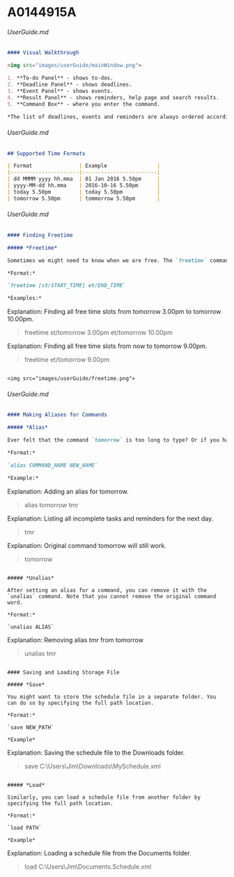 # A0144915A
###### UserGuide.md
``` md
#### Visual Walkthrough

<img src="images/userGuide/mainWindow.png">

1. **To-do Panel** - shows to-dos.
2. **Deadline Panel** - shows deadlines.
3. **Event Panel** - shows events.
4. **Result Panel** - shows reminders, help page and search results.
5. **Command Box** - where you enter the command.

*The list of deadlines, events and reminders are always ordered according to their urgency.*

```
###### UserGuide.md
``` md
## Supported Time Formats

| Format               | Example                |
|----------------------|------------------------|
| dd MMMM yyyy hh.mma  | 01 Jan 2016 5.50pm     |
| yyyy-MM-dd hh.mma    | 2016-10-16 5.50pm      |
| today 5.50pm         | today 5.50pm           |
| tomorrow 5.50pm      | tommorrow 5.50pm       |


```
###### UserGuide.md
``` md
#### Finding Freetime

##### *Freetime*

Sometimes we might need to know when we are free. The `freetime` command shows you all the time slots that are not occupied by events.

*Format:*

`freetime [st/START_TIME] et/END_TIME`

*Examples:*

```
Explanation: Finding all free time slots from tomorrow 3.00pm to tomorrow 10.00pm.
> freetime st/tomorrow 3.00pm et/tomorrow 10.00pm

Explanation: Finding all free time slots from now to tomorrow 9.00pm.
> freetime et/tomorrow 9.00pm
```

<img src="images/userGuide/freetime.png">

```
###### UserGuide.md
``` md
#### Making Aliases for Commands

##### *Alias*

Ever felt that the command `tomorrow` is too long to type? Or if you have a better name for a command? Well, the `alias` command allows you to create aliases for commands. A command can have multiple aliases, but no two commands can have the same alias. Furthermore, an alias has to be a single word consisting of only letters and numbers.

*Format:*

`alias COMMAND_NAME NEW_NAME`

*Example:*

```
Explanation: Adding an alias for tomorrow.
> alias tomorrow tmr

Explanation: Listing all incomplete tasks and reminders for the next day.
> tmr

Explanation: Original command tomorrow will still work.
> tomorrow
```

##### *Unalias*

After setting an alias for a command, you can remove it with the `unalias` command. Note that you cannot remove the original command word.

*Format:*

`unalias ALIAS`

```
Explanation: Removing alias tmr from tomorrow
> unalias tmr
```

#### Saving and Loading Storage File

##### *Save*

You might want to store the schedule file in a separate folder. You can do so by specifying the full path location.

*Format:*

`save NEW_PATH`

*Example*

```
Explanation: Saving the schedule file to the Downloads folder.
> save C:\Users\Jim\Downloads\MySchedule.xml
```

##### *Load*

Similarly, you can load a schedule file from another folder by specifying the full path location.

*Format:*

`load PATH`

*Example*

```
Explanation: Loading a schedule file from the Documents folder.
> load C:\Users\Jim\Documents\.Schedule.xml
```

```
